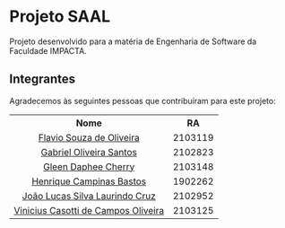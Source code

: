 # Projeto SAAL

 Projeto desenvolvido para a matéria de Engenharia de Software da Faculdade IMPACTA.

## Integrantes

Agradecemos às seguintes pessoas que contribuíram para este projeto:
<table style=>
  <tr>
    <th>Nome</th>
    <th>RA</th>
  </tr>
  <tr>
    <td align="center">
      <a href="https://github.com/Flavio156">Flavio Souza de Oliveira</a>
    </td>
    <td>2103119</td>
  </tr>
  <tr>
    <td align="center">
      <a href="https://github.com/xinforinho">Gabriel Oliveira Santos</a>
    </td>
    <td>2102823</td>
  </tr>
  <tr>
    <td align="center">
      <a href="#">Gleen Daphee Cherry</a>
    </td>
    <td>2103148</td>
  </tr>
    <tr>
    <td align="center">
     <a href="https://github.com/campinasHenrique">Henrique Campinas Bastos</a>
    </td>
    <td>1902262</td>
  </tr>
  <tr>
    <td align="center">
      <a href="https://github.com/xcheesee">João Lucas Silva Laurindo Cruz</a>
    </td>
    <td>2102952</td>
  </tr>
  <tr>
    <td align="center">
      <a href="https://github.com/kageofwar">Vinicius Casotti de Campos Oliveira</a>
    </td>
    <td>2103125</td>
  </tr>
</table>
